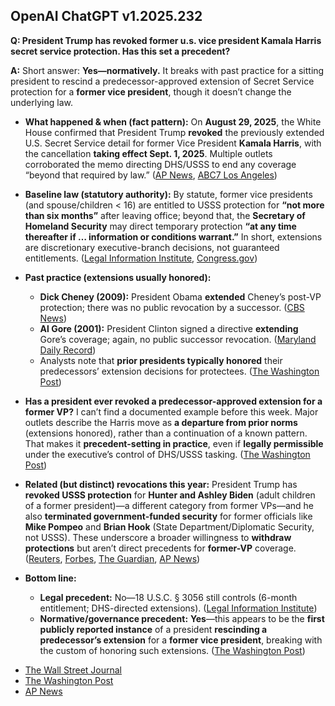 ## OpenAI ChatGPT v1.2025.232 

**Q: President Trump has revoked former u.s. vice president Kamala Harris secret service protection. Has this set a precedent?**

**A:** Short answer: **Yes—normatively.** It breaks with past practice for a sitting president to rescind a predecessor-approved extension of Secret Service protection for a **former vice president**, though it doesn’t change the underlying law.

* **What happened & when (fact pattern):** On **August 29, 2025**, the White House confirmed that President Trump **revoked** the previously extended U.S. Secret Service detail for former Vice President **Kamala Harris**, with the cancellation **taking effect Sept. 1, 2025**. Multiple outlets corroborated the memo directing DHS/USSS to end any coverage “beyond that required by law.” ([AP News][1], [ABC7 Los Angeles][2])

* **Baseline law (statutory authority):** By statute, former vice presidents (and spouse/children < 16) are entitled to USSS protection for **“not more than six months”** after leaving office; beyond that, the **Secretary of Homeland Security** may direct temporary protection **“at any time thereafter if … information or conditions warrant.”** In short, extensions are discretionary executive-branch decisions, not guaranteed entitlements. ([Legal Information Institute][3], [Congress.gov][4])

* **Past practice (extensions usually honored):**

  * **Dick Cheney (2009):** President Obama **extended** Cheney’s post-VP protection; there was no public revocation by a successor. ([CBS News][5])
  * **Al Gore (2001):** President Clinton signed a directive **extending** Gore’s coverage; again, no public successor revocation. ([Maryland Daily Record][6])
  * Analysts note that **prior presidents typically honored** their predecessors’ extension decisions for protectees. ([The Washington Post][7])

* **Has a president ever **revoked** a predecessor-approved **extension for a former VP**?** I can’t find a documented example before this week. Major outlets describe the Harris move as **a departure from prior norms** (extensions honored), rather than a continuation of a known pattern. That makes it **precedent-setting in practice**, even if **legally permissible** under the executive’s control of DHS/USSS tasking. ([The Washington Post][7])

* **Related (but distinct) revocations this year:** President Trump has **revoked USSS protection** for **Hunter and Ashley Biden** (adult children of a former president)—a different category from former VPs—and he also **terminated government-funded security** for former officials like **Mike Pompeo** and **Brian Hook** (State Department/Diplomatic Security, not USSS). These underscore a broader willingness to **withdraw protections** but aren’t direct precedents for **former-VP** coverage. ([Reuters][8], [Forbes][9], [The Guardian][10], [AP News][11])

* **Bottom line:**

  * **Legal precedent:** No—18 U.S.C. § 3056 still controls (6-month entitlement; DHS-directed extensions). ([Legal Information Institute][3])
  * **Normative/governance precedent:** **Yes**—this appears to be the **first publicly reported instance** of a president **rescinding a predecessor’s extension** for a **former vice president**, breaking with the custom of honoring such extensions. ([The Washington Post][7])

- [The Wall Street Journal](https://www.wsj.com/politics/policy/trump-revokes-kamala-harriss-secret-service-protection-b6c8efc5?utm_source=chatgpt.com)
- [The Washington Post](https://www.washingtonpost.com/politics/2025/08/29/trump-revokes-harris-security/?utm_source=chatgpt.com)
- [AP News](https://apnews.com/article/cf2c825f8eb4177a61d03a61094dcd52?utm_source=chatgpt.com)

[1]: https://apnews.com/article/trump-harris-secret-service-protection-894d6ca3f202c0a854390d653c101673?utm_source=chatgpt.com "Trump revokes Secret Service protection for Harris"
[2]: https://abc7.com/post/trump-cancels-kamala-harris-secret-service-detail-was-extended-undisclosed-biden-order/17683396/?utm_source=chatgpt.com "Trump cancels Kamala Harris' Secret Service detail that was extended by undisclosed Biden order"
[3]: https://www.law.cornell.edu/uscode/text/18/3056?utm_source=chatgpt.com "Powers, authorities, and duties of United States Secret Service ..."
[4]: https://www.congress.gov/110/plaws/publ326/PLAW-110publ326.pdf?utm_source=chatgpt.com "FORMER VICE PRESIDENT PROTECTION"
[5]: https://www.cbsnews.com/news/cheneys-secret-service-protection-extended/?utm_source=chatgpt.com "Cheney's Secret Service Protection Extended"
[6]: https://thedailyrecord.com/2001/01/25/chelsea-clinton-al-gore-keep-guards/?utm_source=chatgpt.com "Chelsea Clinton, Al Gore keep guards"
[7]: https://www.washingtonpost.com/politics/2025/08/29/trump-revokes-harris-security/?utm_source=chatgpt.com "Trump revokes Secret Service detail for Harris that Biden ..."
[8]: https://www.reuters.com/world/us/trump-revokes-secret-service-protection-bidens-children-hunter-ashley-2025-03-17/?utm_source=chatgpt.com "Trump revokes secret service protection for Biden's ..."
[9]: https://www.forbes.com/sites/saradorn/2025/03/17/trump-revokes-secret-service-protection-for-hunter-and-ashley-biden/?utm_source=chatgpt.com "Trump Revokes Secret Service Protection For Hunter And ..."
[10]: https://www.theguardian.com/us-news/2025/mar/17/trump-security-detail-joe-biden-children-hunter-ashley?utm_source=chatgpt.com "Trump revokes Secret Service detail for Joe Biden's children"
[11]: https://apnews.com/article/trump-pompeo-hook-iran-security-protections-987ca371756f48028ebd34ca7111f1c5?utm_source=chatgpt.com "Trump revokes protections for former Secretary of State ..."

